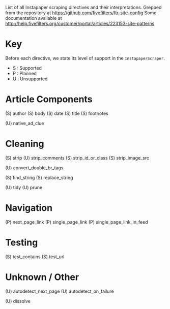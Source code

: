 List of all Instapaper scraping directives and their interpretations.
Grepped from the repository at https://github.com/fivefilters/ftr-site-config
Some documentation available at http://help.fivefilters.org/customer/portal/articles/223153-site-patterns


# Key

Before each directive, we state its level of support in the `InstapaperScraper`.

- S : Supported
- P : Planned
- U : Unsupported


# Article Components

(S) author
(S) body
(S) date
(S) title
(S) footnotes

(U) native_ad_clue


# Cleaning

(S) strip
(U) strip_comments
(S) strip_id_or_class
(S) strip_image_src

(U) convert_double_br_tags

(S) find_string
(S) replace_string

(U) tidy
(U) prune


# Navigation

(P) next_page_link
(P) single_page_link
(P) single_page_link_in_feed


# Testing

(S) test_contains
(S) test_url


# Unknown / Other

(U) autodetect_next_page
(U) autodetect_on_failure

(U) dissolve
